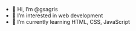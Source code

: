 - 👋 Hi, I’m @gsagris
- 👀 I’m interested in web development
- 🌱 I’m currently learning HTML, CSS, JavaScript


<!---
gsagris/gsagris is a ✨ special ✨ repository because its `README.md` (this file) appears on your GitHub profile.
You can click the Preview link to take a look at your changes.
--->
